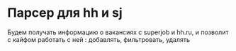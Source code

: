 # Парсер для hh и sj

Будем получать информацию о вакансиях с superjob и hh.ru, и позволит с кайфом работать с ней : добавлять, фильтровать,
удалять
